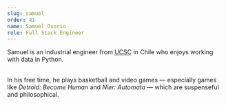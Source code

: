 ```yaml
---
slug: samuel
order: 41
name: Samuel Osorio
role: Full Stack Engineer
---
```


Samuel is an industrial engineer from <abbr title="Catholic University of the Most Holy Conception">UCSC</abbr> in Chile who enjoys working with data in Python.<br /><br />

In his free time, he plays basketball and video games — especially games like <em>Detroid: Become Human</em> and <em>Nier: Automata</em> — which are suspenseful and philosophical.
